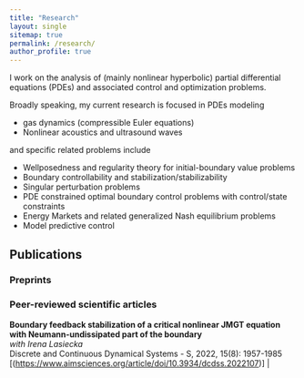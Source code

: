 ```yaml
---
title: "Research"
layout: single
sitemap: true
permalink: /research/
author_profile: true
---
```


I work on the analysis of (mainly nonlinear hyperbolic) partial differential equations (PDEs) and associated control and optimization problems. 


Broadly speaking, my current research is focused in PDEs modeling 

- gas dynamics (compressible Euler equations)
- Nonlinear acoustics and ultrasound waves

and specific related problems include 
- Wellposedness and regularity theory for initial-boundary value problems
- Boundary controllability and stabilization/stabilizability
- Singular perturbation problems
- PDE constrained optimal boundary control problems with control/state constraints
- Energy Markets and related generalized Nash equilibrium problems
- Model predictive control

## Publications
### Preprints

### Peer-reviewed scientific articles

**Boundary feedback stabilization of a critical nonlinear JMGT equation with Neumann-undissipated part of the boundary** <br> _with Irena Lasiecka_ <br> Discrete and Continuous Dynamical Systems - S, 2022, 15(8): 1957-1985 [(https://www.aimsciences.org/article/doi/10.3934/dcdss.2022107)] |
